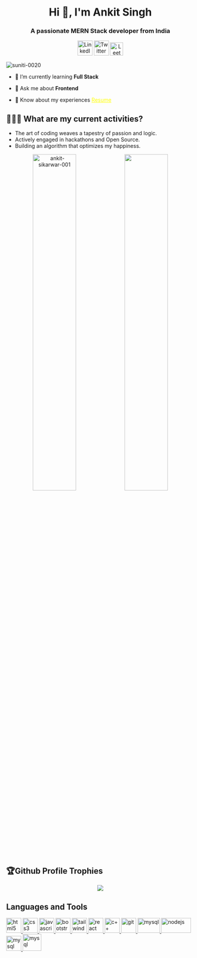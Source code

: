 <h1 align="center">Hi 👋, I'm Ankit Singh</h1>
<h3 align="center">A passionate MERN Stack developer from India</h3>
<p align="center"> 
<a href="https://www.linkedin.com/in/ankit-singh-7135a3259/" target="blank"><img src="https://cdn-icons-png.flaticon.com/512/3536/3536505.png" alt="LinkedIn" width="40px"></a>
<a href="https://x.com/ankitsikarwar01" target="blank"><img src="https://cdn-icons-png.flaticon.com/512/2504/2504947.png" alt="Twitter" width="40px"></a>
<a href="https://leetcode.com/u/f281IUSYYy/" target="blank"><img src="https://dhyey6602.github.io/assets/lc-icon.png" alt="LeetCode" width="35px" ></a>
          
</p>
<p align="left"> <img src="https://komarev.com/ghpvc/?username=ankit-sikarwar-001&label=Profile%20views&color=0e75b6&style=flat" alt="suniti-0020" /> </p>

- 🌱 I’m currently learning **Full Stack**

- 💬 Ask me about **Frontend**

- 📄 Know about my experiences <a href="https://drive.google.com/file/d/1jnvndN--fXjT5QBhVFZNsypAk28yNaWD/view?usp=drive_link" target="_blank" style="color: #FFFF00;"> Resume </a>

## 👨🏻‍🏫 What are my current activities?

- The art of coding weaves a tapestry of passion and logic.
- Actively engaged in hackathons and Open Source.
- Building an algorithm that optimizes my happiness.


<p width="100%" align="center">
          <img align="center" width="48%" src="https://github-readme-stats.vercel.app/api?username=ankit-sikarwar-001&show_icons=true&locale=en" alt="ankit-sikarwar-001" />
          <img align="center"  width="48%" src="https://github-readme-streak-stats.herokuapp.com/?user=ankit-sikarwar-001" />
</p>

## 🏆Github Profile Trophies
<p align="center">
          <img src="https://github-profile-trophy.vercel.app/?username=ankit-sikarwar-001&theme=juicyfresh&column=7&margin-w=15&no-frame=true&no-bg=true" />
</p>

## Languages and Tools
<p align="left"> <a href="https://www.w3.org/html/" target="_blank"> <img src="https://www.w3.org/html/logo/downloads/HTML5_Badge_512.png" alt="html5" width="40" height="40"/> </a> <a href="https://www.w3schools.com/css/" target="_blank"> <img src="https://upload.wikimedia.org/wikipedia/commons/thumb/6/62/CSS3_logo.svg/800px-CSS3_logo.svg.png" alt="css3" width="40" height="40"/> </a> <a href="https://developer.mozilla.org/en-US/docs/Web/JavaScript" target="_blank"> <img src="https://seeklogo.com/images/J/javascript-logo-8892AEFCAC-seeklogo.com.png" alt="javascript" width="40" height="40"/> </a> <a href="https://getbootstrap.com" target="_blank"> <img src="https://getbootstrap.com/docs/5.0/assets/brand/bootstrap-logo.svg" alt="bootstrap" width="40" height="40"/> </a> <a href="https://tailwindcss.com/" target="_blank"> <img src="https://www.vectorlogo.zone/logos/tailwindcss/tailwindcss-icon.svg" alt="tailwind" width="40" height="40"/> </a> <a href="https://reactjs.org/" target="_blank"> <img src="https://cdn4.iconfinder.com/data/icons/logos-3/600/React.js_logo-512.png" alt="react" width="40" height="40"/> </a> <a href="https://cplusplus.com/doc/tutorial/" target="_blank"><img src="https://upload.wikimedia.org/wikipedia/commons/thumb/1/18/ISO_C%2B%2B_Logo.svg/1822px-ISO_C%2B%2B_Logo.svg.png" alt="c++" width="40" height="40"/> </a> <a href="https://git-scm.com/" target="_blank"> <img src="https://www.vectorlogo.zone/logos/git-scm/git-scm-icon.svg" alt="git" width="40" height="40"/> </a> <a href="https://www.mysql.com/" target="_blank"> <img src="https://www.mysql.com/common/logos/logo-mysql-170x115.png" alt="mysql" width="60" height="40"/> </a>
<a href="https://www.mysql.com/" target="_blank"> <img src="https://cdn.freebiesupply.com/logos/large/2x/nodejs-1-logo-png-transparent.png" alt="nodejs" width="80" height="40"/> </a> <a href="https://www.mysql.com/" target="_blank"> <img src="https://seeklogo.com/images/M/mongodb-logo-655F7D542D-seeklogo.com.png" alt="mysql" width="40" height="40"/> </a>  <a href="https://www.mysql.com/" target="_blank"> <img src="https://upload.wikimedia.org/wikipedia/commons/thumb/8/88/Status_iucn_EX_icon.svg/480px-Status_iucn_EX_icon.svg.png" alt="mysql" width="50" height="45"/> </a> </p>
 
</p>
